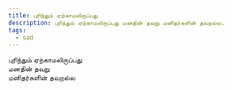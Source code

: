 ```yaml
---
title: புரிந்தும் ஏற்காமலிருப்பது
description: புரிந்தும் ஏற்காமலிருப்பது மனதின் தவறு மனிதர்களின் தவறல்ல.
tags:
  - sad
---
```

புரிந்தும் ஏற்காமலிருப்பது  
மனதின் தவறு  
மனிதர்களின் தவறல்ல